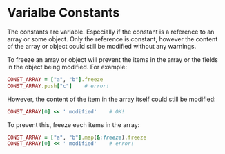 # Varialbe Constants

The constants are variable. Especially if the constant is a reference to an array or some object. Only the reference is constant, however the content of the array or object could still be modified without any warnings.

To freeze an array or object will prevent the items in the array or the fields in the object being modified. For example:

  ```ruby
CONST_ARRAY = ["a", "b"].freeze
CONST_ARRAY.push["c"]    # error!
  ```

However, the content of the item in the array itself could still be modified:

  ```ruby
CONST_ARRAY[0] << ' modified'    # OK!
  ```

To prevent this, freeze each items in the array:

  ```ruby
CONST_ARRAY = ["a", "b"].map(&:freeze).freeze
CONST_ARRAY[0] << ' modified'    # error!
  ```
